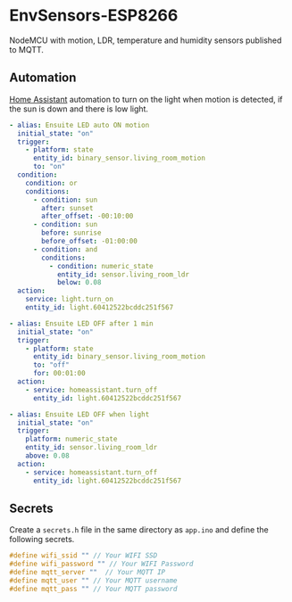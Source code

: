 # EnvSensors-ESP8266
NodeMCU with motion, LDR, temperature and humidity sensors published to MQTT. 

## Automation

[Home Assistant](https://www.home-assistant.io/) automation to turn on the light when motion is detected, if the sun is down and there is low light.

```yml
- alias: Ensuite LED auto ON motion
  initial_state: "on"
  trigger:
    - platform: state
      entity_id: binary_sensor.living_room_motion
      to: "on"
  condition:
    condition: or
    conditions:
      - condition: sun
        after: sunset
        after_offset: -00:10:00
      - condition: sun
        before: sunrise
        before_offset: -01:00:00
      - condition: and
        conditions:
          - condition: numeric_state
            entity_id: sensor.living_room_ldr
            below: 0.08
  action:
    service: light.turn_on
    entity_id: light.60412522bcddc251f567

- alias: Ensuite LED OFF after 1 min
  initial_state: "on"
  trigger:
    - platform: state
      entity_id: binary_sensor.living_room_motion
      to: "off"
      for: 00:01:00
  action:
    - service: homeassistant.turn_off
      entity_id: light.60412522bcddc251f567

- alias: Ensuite LED OFF when light
  initial_state: "on"
  trigger:
    platform: numeric_state
    entity_id: sensor.living_room_ldr
    above: 0.08
  action:
    - service: homeassistant.turn_off
      entity_id: light.60412522bcddc251f567
```

## Secrets

Create a `secrets.h` file in the same directory as `app.ino` and define the following secrets.

```c
#define wifi_ssid "" // Your WIFI SSD
#define wifi_password "" // Your WIFI Password
#define mqtt_server ""  // Your MQTT IP
#define mqtt_user "" // Your MQTT username
#define mqtt_pass "" // Your MQTT password
```